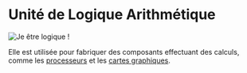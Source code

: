 # Unité de Logique Arithmétique

![Je être logique !](oredict:oc:materialALU)

Elle est utilisée pour fabriquer des composants effectuant des calculs, comme les [processeurs](cpu1.md) et les [cartes graphiques](graphicsCard1.md).

